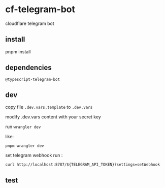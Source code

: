 # cf-telegram-bot

cloudflare telegram bot

## install

pnpm install

## dependencies

`@typescript-telegram-bot`

## dev

copy file `.dev.vars.template` to `.dev.vars`

modify .dev.vars content with your secret key

run `wrangler dev`

like:

```
pnpm wrangler dev
```

set telegram webhook run :

```
curl http://localhost:8787/${TELEGRAM_API_TOKEN}?settings=setWebhook
```

## test

